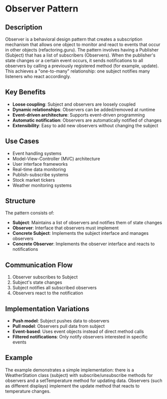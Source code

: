 # Observer Pattern

## Description

Observer is a behavioral design pattern that creates a subscription mechanism that allows one object to monitor and react to events that occur in other objects (refactoring.guru). The pattern involves having a Publisher (Subject) that has a list of subscribers (Observers). When the publisher's state changes or a certain event occurs, it sends notifications to all observers by calling a previously registered method (for example, update). This achieves a "one-to-many" relationship: one subject notifies many listeners who react accordingly.

## Key Benefits

- **Loose coupling**: Subject and observers are loosely coupled
- **Dynamic relationships**: Observers can be added/removed at runtime
- **Event-driven architecture**: Supports event-driven programming
- **Automatic notification**: Observers are automatically notified of changes
- **Extensibility**: Easy to add new observers without changing the subject

## Use Cases

- Event handling systems
- Model-View-Controller (MVC) architecture
- User interface frameworks
- Real-time data monitoring
- Publish-subscribe systems
- Stock market tickers
- Weather monitoring systems

## Structure

The pattern consists of:
- **Subject**: Maintains a list of observers and notifies them of state changes
- **Observer**: Interface that observers must implement
- **Concrete Subject**: Implements the subject interface and manages observers
- **Concrete Observer**: Implements the observer interface and reacts to notifications

## Communication Flow

1. Observer subscribes to Subject
2. Subject's state changes
3. Subject notifies all subscribed observers
4. Observers react to the notification

## Implementation Variations

- **Push model**: Subject pushes data to observers
- **Pull model**: Observers pull data from subject
- **Event-based**: Uses event objects instead of direct method calls
- **Filtered notifications**: Only notify observers interested in specific events

## Example

The example demonstrates a simple implementation: there is a WeatherStation class (subject) with subscribe/unsubscribe methods for observers and a setTemperature method for updating data. Observers (such as different displays) implement the update method that reacts to temperature changes. 